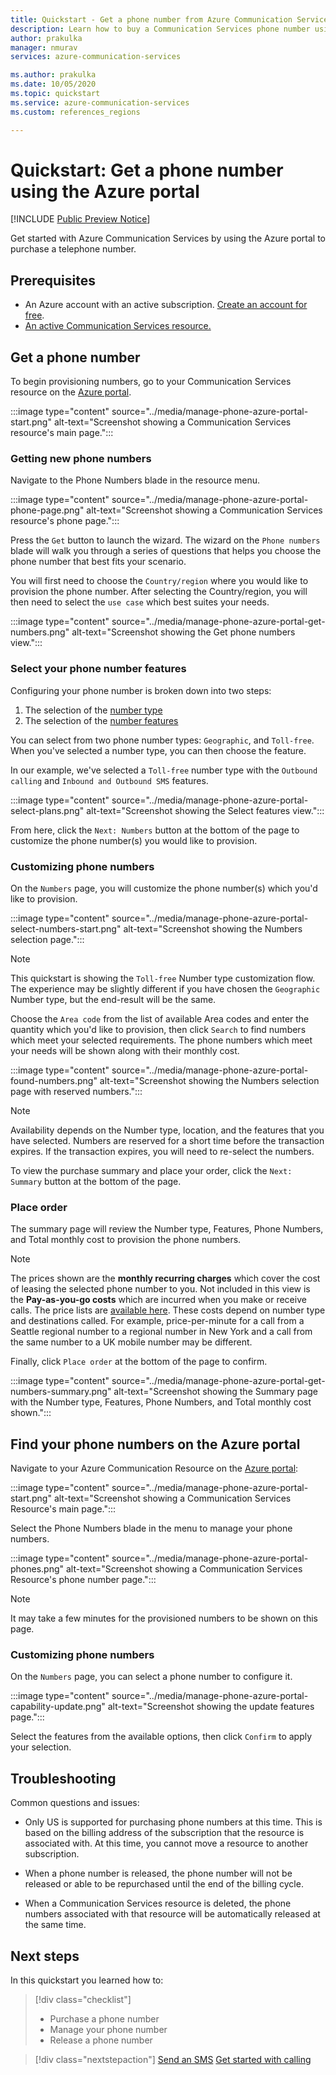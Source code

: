 ```yaml
---
title: Quickstart - Get a phone number from Azure Communication Services
description: Learn how to buy a Communication Services phone number using the Azure portal.
author: prakulka
manager: nmurav
services: azure-communication-services

ms.author: prakulka
ms.date: 10/05/2020
ms.topic: quickstart
ms.service: azure-communication-services
ms.custom: references_regions

---
```

# Quickstart: Get a phone number using the Azure portal

[!INCLUDE [Public Preview Notice](../../includes/public-preview-include.md)]

Get started with Azure Communication Services by using the Azure portal to purchase a telephone number.

## Prerequisites

- An Azure account with an active subscription. [Create an account for free](https://azure.microsoft.com/free/?WT.mc_id=A261C142F).
- [An active Communication Services resource.](../create-communication-resource.md)

## Get a phone number

To begin provisioning numbers, go to your Communication Services resource on the [Azure portal](https://portal.azure.com).

:::image type="content" source="../media/manage-phone-azure-portal-start.png" alt-text="Screenshot showing a Communication Services resource's main page.":::

### Getting new phone numbers

Navigate to the Phone Numbers blade in the resource menu.

:::image type="content" source="../media/manage-phone-azure-portal-phone-page.png" alt-text="Screenshot showing a Communication Services resource's phone page.":::

Press the `Get` button to launch the wizard. The wizard on the `Phone numbers` blade will walk you through a series of questions that helps you choose the phone number that best fits your scenario. 

You will first need to choose the `Country/region` where you would like to provision the phone number. After selecting the Country/region, you will then need to select the `use case` which best suites your needs. 

:::image type="content" source="../media/manage-phone-azure-portal-get-numbers.png" alt-text="Screenshot showing the Get phone numbers view.":::

### Select your phone number features

Configuring your phone number is broken down into two steps: 

1. The selection of the [number type](../../concepts/telephony-sms/plan-solution.md#phone-number-types-in-azure-communication-services)
2. The selection of the [number features](../../concepts/telephony-sms/plan-solution.md#phone-number-features-in-azure-communication-services)

You can select from two phone number types: `Geographic`, and `Toll-free`. When you've selected a number type, you can then choose the feature.

In our example, we've selected a `Toll-free` number type with the `Outbound calling` and `Inbound and Outbound SMS` features.

:::image type="content" source="../media/manage-phone-azure-portal-select-plans.png" alt-text="Screenshot showing the Select features view.":::

From here, click the `Next: Numbers` button at the bottom of the page to customize the phone number(s) you would like to provision.

### Customizing phone numbers

On the `Numbers` page, you will customize the phone number(s) which you'd like to provision.

:::image type="content" source="../media/manage-phone-azure-portal-select-numbers-start.png" alt-text="Screenshot showing the Numbers selection page.":::

> [!NOTE]
> This quickstart is showing the `Toll-free` Number type customization flow. The experience may be slightly different if you have chosen the `Geographic` Number type, but the end-result will be the same.

Choose the `Area code` from the list of available Area codes and enter the quantity which you'd like to provision, then click `Search` to find numbers which meet your selected requirements. The phone numbers which meet your needs will be shown along with their monthly cost.

:::image type="content" source="../media/manage-phone-azure-portal-found-numbers.png" alt-text="Screenshot showing the Numbers selection page with reserved numbers.":::

> [!NOTE]
> Availability depends on the Number type, location, and the features that you have selected.
> Numbers are reserved for a short time before the transaction expires. If the transaction expires, you will need to re-select the numbers.

To view the purchase summary and place your order, click the `Next: Summary` button at the bottom of the page.

### Place order

The summary page will review the Number type, Features, Phone Numbers, and Total monthly cost to provision the phone numbers.

> [!NOTE]
> The prices shown are the **monthly recurring charges** which cover the cost of leasing the selected phone number to you. Not included in this view is the **Pay-as-you-go costs** which are incurred when you make or receive calls. The price lists are [available here](../../concepts/pricing.md). These costs depend on number type and destinations called. For example, price-per-minute for a call from a Seattle regional number to a regional number in New York and a call from the same number to a UK mobile number may be different.

Finally, click `Place order` at the bottom of the page to confirm.

:::image type="content" source="../media/manage-phone-azure-portal-get-numbers-summary.png" alt-text="Screenshot showing the Summary page with the Number type, Features, Phone Numbers, and Total monthly cost shown.":::

## Find your phone numbers on the Azure portal

Navigate to your Azure Communication Resource on the [Azure portal](https://portal.azure.com):

:::image type="content" source="../media/manage-phone-azure-portal-start.png" alt-text="Screenshot showing a Communication Services Resource's main page.":::

Select the Phone Numbers blade in the menu to manage your phone numbers.

:::image type="content" source="../media/manage-phone-azure-portal-phones.png" alt-text="Screenshot showing a Communication Services Resource's phone number page.":::

> [!NOTE]
> It may take a few minutes for the provisioned numbers to be shown on this page.


### Customizing phone numbers

On the `Numbers` page, you can select a phone number to configure it.

:::image type="content" source="../media/manage-phone-azure-portal-capability-update.png" alt-text="Screenshot showing the update features page.":::

Select the features from the available options, then click `Confirm` to apply your selection.

## Troubleshooting

Common questions and issues:

- Only US is supported for purchasing phone numbers at this time. This is based on the billing address of the subscription that the resource is associated with. At this time, you cannot move a resource to another subscription.

- When a phone number is released, the phone number will not be released or able to be repurchased until the end of the billing cycle.

- When a Communication Services resource is deleted, the phone numbers associated with that resource will be automatically released at the same time.

## Next steps

In this quickstart you learned how to:

> [!div class="checklist"]
> * Purchase a phone number
> * Manage your phone number
> * Release a phone number

> [!div class="nextstepaction"]
> [Send an SMS](../telephony-sms/send.md)
> [Get started with calling](../voice-video-calling/getting-started-with-calling.md)
